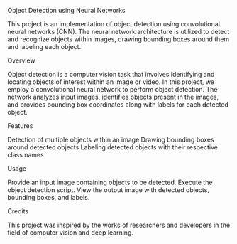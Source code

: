 Object Detection using Neural Networks

This project is an implementation of object detection using convolutional neural networks (CNN). The neural network architecture is utilized to detect and recognize objects within images, drawing bounding boxes around them and labeling each object.

Overview

Object detection is a computer vision task that involves identifying and locating objects of interest within an image or video. In this project, we employ a convolutional neural network to perform object detection. The network analyzes input images, identifies objects present in the images, and provides bounding box coordinates along with labels for each detected object.

Features

Detection of multiple objects within an image
Drawing bounding boxes around detected objects
Labeling detected objects with their respective class names

Usage

Provide an input image containing objects to be detected.
Execute the object detection script.
View the output image with detected objects, bounding boxes, and labels.

Credits

This project was inspired by the works of researchers and developers in the field of computer vision and deep learning.
